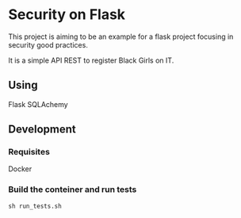 # Security on Flask

This project is aiming to be an example for a flask project focusing in security good practices.

It is a simple API REST to register Black Girls on IT.

## Using

Flask
SQLAchemy

## Development

### Requisites

Docker


### Build the conteiner and run tests

`sh run_tests.sh`
